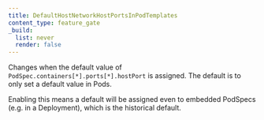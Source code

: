 ```yaml
---
title: DefaultHostNetworkHostPortsInPodTemplates
content_type: feature_gate
_build:
  list: never
  render: false
---
```

Changes when the default value of
`PodSpec.containers[*].ports[*].hostPort`
is assigned. The default is to only set a default value in Pods.

Enabling this means a default will be assigned even to embedded
PodSpecs (e.g. in a Deployment), which is the historical default.
